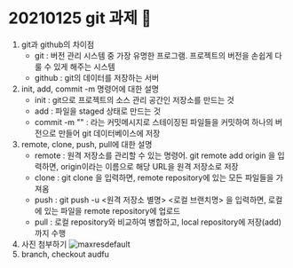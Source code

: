 # 20210125 git 과제 :baby:

1. git과 github의 차이점
	* git : 버전 관리 시스템 중 가장 유명한 프로그램. 프로젝트의 버전을 손쉽게 다룰 수 있게 해주는 시스템
	* github : git의 데이터를 저장하는 서버 
2. init, add, commit -m 명령어에 대한 설명 
	* init : git으로 프로젝트의 소스 관리 공간인 저장소를 만드는 것
	* add : 파일을 staged 상태로 만드는 것
	* commit -m "<MESSAGE>" : <MESSAGE>라는 커밋메시지로 스테이징된 파일들을 커밋하여 하나의 버전으로 만들어 git 데이터베이스에 저장 
3. remote, clone, push, pull에 대한 설명
	* remote : 원격 저장소를 관리할 수 있는 명령어. git remote add origin <URL> 을 입력하면, origin이라는 이름으로 해당 URL을 원격 저장소로 저장
	* clone : git clone <URL> 을 입력하면, remote repository에 있는 모든 파일들을 가져옴
	* push : git push -u <원격 저장소 별명> <로컬 브랜치명> 을 입력하면, 로컬에 있는 파일을 remote repository에 업로드	
	* pull : 로컬 repository와 비교하여 병합하고, local repository에 저장(add)까지 수행
4. 사진 첨부하기
![maxresdefault](https://user-images.githubusercontent.com/74919266/105702673-79799b80-5f4f-11eb-9fc0-bec07ce55c33.jpg)
5. branch, checkout audfu 
		
